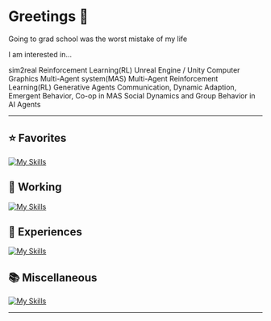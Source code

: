 # Greetings 👋

Going to grad school was the worst mistake of my life

I am interested in...

sim2real
Reinforcement Learning(RL)
Unreal Engine / Unity
Computer Graphics
Multi-Agent system(MAS)
Multi-Agent Reinforcement Learning(RL)
Generative Agents
Communication, Dynamic Adaption, Emergent Behavior, Co-op in MAS
Social Dynamics and Group Behavior in AI Agents

---

## ⭐ Favorites
[![My Skills](https://skillicons.dev/icons?i=unreal)](https://skillicons.dev)

## 💼 Working
[![My Skills](https://skillicons.dev/icons?i=py,pytorch,sklearn,vscode&perline=10)](https://skillicons.dev)

## 🌱 Experiences
[![My Skills](https://skillicons.dev/icons?i=anaconda,androidstudio,c,cpp,cs,css,debian,docker,eclipse,figma,html,java,js,jquery,kali,latex,linux,lua,matlab,maven,mint,mongodb,mysql,npm,opencv,php,powershell,ps,pycharm,r,regex,ruby,sublime,selenium,spring,tensorflow,threejs,ubuntu,unity,vim,&perline=10)](https://skillicons.dev)

## 📚 Miscellaneous
[![My Skills](https://skillicons.dev/icons?i=ae,blender,discord,github,obsidian,twitter&perline=10)](https://skillicons.dev)

---


